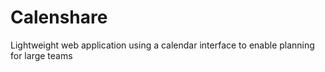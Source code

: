 # Calenshare
Lightweight web application using a calendar interface to enable planning for large teams
